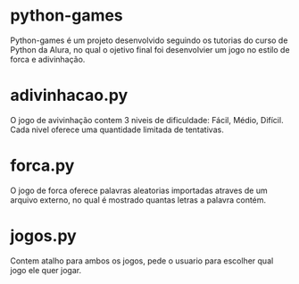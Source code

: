 # python-games
Python-games é um projeto desenvolvido seguindo os tutorias do curso de Python da Alura, no qual o ojetivo final foi desenvolvier um jogo no estilo de forca e adivinhação.

# adivinhacao.py
O jogo de avivinhação contem 3 niveis de dificuldade: Fácil, Médio, Difícil.
Cada nivel oferece uma quantidade limitada de tentativas.

# forca.py
O jogo de forca oferece palavras aleatorias importadas atraves de um arquivo externo, no qual é mostrado quantas letras a palavra contém.

# jogos.py
Contem atalho para ambos os jogos, pede o usuario para escolher qual jogo ele quer jogar.

